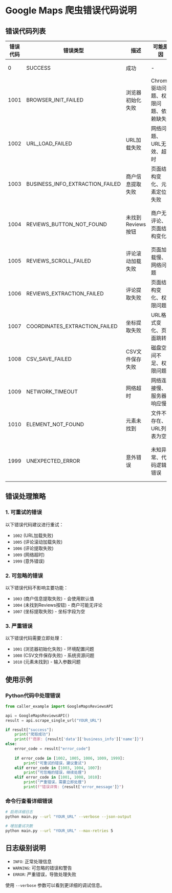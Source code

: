 # Google Maps 爬虫错误代码说明

## 错误代码列表

| 错误代码 | 错误类型 | 描述 | 可能原因 | 建议处理方式 |
|---------|---------|------|----------|-------------|
| 0 | SUCCESS | 成功 | - | 正常处理结果 |
| 1001 | BROWSER_INIT_FAILED | 浏览器初始化失败 | Chrome驱动问题、权限问题、依赖缺失 | 检查Chrome驱动版本、系统权限 |
| 1002 | URL_LOAD_FAILED | URL加载失败 | 网络问题、URL无效、超时 | 检查网络连接、URL格式 |
| 1003 | BUSINESS_INFO_EXTRACTION_FAILED | 商户信息提取失败 | 页面结构变化、元素定位失败 | 可忽略，会使用默认值 |
| 1004 | REVIEWS_BUTTON_NOT_FOUND | 未找到Reviews按钮 | 商户无评论、页面结构变化 | 正常情况，返回商户基本信息 |
| 1005 | REVIEWS_SCROLL_FAILED | 评论滚动加载失败 | 页面加载慢、网络问题 | 重试或忽略 |
| 1006 | REVIEWS_EXTRACTION_FAILED | 评论提取失败 | 页面结构变化、权限问题 | 重试或忽略 |
| 1007 | COORDINATES_EXTRACTION_FAILED | 坐标提取失败 | URL格式变化、页面跳转 | 可忽略，坐标字段为空 |
| 1008 | CSV_SAVE_FAILED | CSV文件保存失败 | 磁盘空间不足、权限问题 | 检查磁盘空间和目录权限 |
| 1009 | NETWORK_TIMEOUT | 网络超时 | 网络连接慢、服务器响应慢 | 增加重试次数或超时时间 |
| 1010 | ELEMENT_NOT_FOUND | 元素未找到 | 文件不存在、URL列表为空 | 检查输入文件和参数 |
| 1999 | UNEXPECTED_ERROR | 意外错误 | 未知异常、代码逻辑错误 | 检查日志详情，联系技术支持 |

## 错误处理策略

### 1. 可重试的错误
以下错误代码建议进行重试：
- `1002` (URL加载失败)
- `1005` (评论滚动加载失败) 
- `1006` (评论提取失败)
- `1009` (网络超时)
- `1999` (意外错误)

### 2. 可忽略的错误
以下错误代码不影响主要功能：
- `1003` (商户信息提取失败) - 会使用默认值
- `1004` (未找到Reviews按钮) - 商户可能无评论
- `1007` (坐标提取失败) - 坐标字段为空

### 3. 严重错误
以下错误代码需要立即处理：
- `1001` (浏览器初始化失败) - 环境配置问题
- `1008` (CSV文件保存失败) - 系统资源问题  
- `1010` (元素未找到) - 输入参数问题

## 使用示例

### Python代码中处理错误
```python
from caller_example import GoogleMapsReviewsAPI

api = GoogleMapsReviewsAPI()
result = api.scrape_single_url("YOUR_URL")

if result["success"]:
    print("爬取成功")
    print(f"商家: {result['data']['business_info']['name']}")
else:
    error_code = result["error_code"]
    
    if error_code in [1002, 1005, 1006, 1009, 1999]:
        print("可重试的错误，建议重试")
    elif error_code in [1003, 1004, 1007]:
        print("可忽略的错误，继续处理")
    elif error_code in [1001, 1008, 1010]:
        print("严重错误，需要立即处理")
        print(f"错误详情: {result['error_message']}")
```

### 命令行查看详细错误
```bash
# 启用详细日志
python main.py --url "YOUR_URL" --verbose --json-output

# 增加重试次数
python main.py --url "YOUR_URL" --max-retries 5
```

## 日志级别说明

- `INFO`: 正常处理信息
- `WARNING`: 可忽略的错误和警告
- `ERROR`: 严重错误，导致处理失败

使用 `--verbose` 参数可以看到更详细的调试信息。 